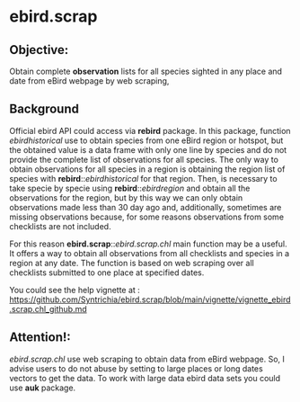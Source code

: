# ebird.scrap

## **Objective:** 

Obtain complete  **observation** lists for all species sighted in any place and date from eBird webpage by web scraping, 

## **Background**
Official ebird API could access via **rebird** package. In this package, function _ebirdhistorical_ use to obtain species from one eBird region or hotspot, but the obtained value is a data frame with only one line by species and do not provide the complete list of observations for all species. The only way to obtain observations for all species in a region is obtaining the region list of species with **rebird**::_ebirdhistorical_ for that region. Then, is necessary to take specie by specie using **rebird**::_ebirdregion_ and obtain all the observations for the region, but  by this way we can only obtain observations made less than 30 day ago and, additionally, sometimes are missing observations because, for some reasons observations from some checklists are not included.

For this reason **ebird.scrap**::_ebird.scrap.chl_ main function may be a useful. It offers a way to obtain all observations from all checklists and species in a region at any date. The function is based on web scraping over all checklists submitted to one place at specified dates. 

You could see the help vignette at : https://github.com/Syntrichia/ebird.scrap/blob/main/vignette/vignette_ebird.scrap.chl_github.md

## Attention!: 
_ebird.scrap.chl_ use web scraping to obtain data from eBird webpage. So, I advise users to do not abuse by setting to large places or long dates vectors to get the data. 
To work with large data ebird data sets you could use **auk** package.


